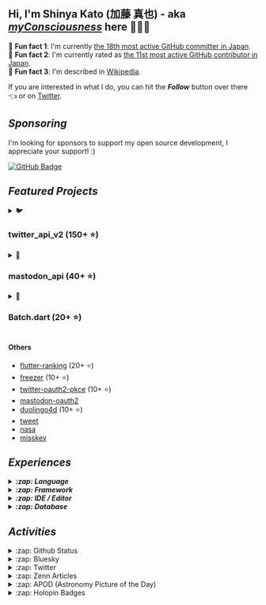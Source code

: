 ## Hi, I'm Shinya Kato (加藤 真也) - aka [**_myConsciousness_**](https://github.com/myConsciousness/) here 👋👨‍💻

<!-- MY-RANK-IN-GITHUB:START - Do not remove or modify this section -->

🤖 **Fun fact 1**: I'm currently [the 18th most active GitHub committer in Japan](https://commits.top/japan.html).</br>
🤖 **Fun fact 2**: I'm currently rated as [the 11st most active GitHub contributor in Japan](https://commits.top/japan_public.html).</br>
🤖 **Fun fact 3**: I'm described in [Wikipedia](https://ja.wikipedia.org/wiki/加藤真也_(プログラマ)).

<!-- MY-RANK-IN-GITHUB:END -->

If you are interested in what I do, you can hit the **_Follow_** button over there 👈 or on [Twitter](https://twitter.com/realshinyakato).

## **_Sponsoring_**

I'm looking for sponsors to support my open source development, I appreciate your support! :)

[![GitHub Badge](https://img.shields.io/badge/Github%20Sponsor-orange?style=for-the-badge&logo=github&logoColor=white)](https://github.com/sponsors/myConsciousness)

## **_Featured Projects_**

<details>
  <summary>🐦 <b><h3>twitter_api_v2 (150+ ⭐)</h3></b></summary>
  <div>
    <p align="center">
      <a href="https://github.com/twitter-dart/twitter-api-v2">
        <img alt="twitter_api_v2" width="500px" src="https://user-images.githubusercontent.com/13072231/199728866-202b9742-d58e-4667-b046-e8096efd2339.png">
      </a>
    </p>
  </div>

  <h4><b>Highlights</b> ✨</h4>

✅ The **wrapper library** for **[Twitter API v2.0](https://developer.twitter.com/en/docs/twitter-api)**. </br>
✅ **Easily integrates** with the **Dart** & **Flutter** apps. </br>
✅ Provides response objects with a **guaranteed safe types.** </br>
✅ Supports **[all endpoints](https://developer.twitter.com/en/docs/api-reference-index)**. </br>
✅ Support **all request parameters and response fields**.</br>
✅ Supports **high-performance streaming** endpoints. </br>
✅ Supports **[expansions](https://developer.twitter.com/en/docs/twitter-api/expansions)** and **[fields](https://developer.twitter.com/en/docs/twitter-api/fields)** features. </br>
✅ **Well documented** and **well tested**.</br>
✅ Supports the powerful **automatic retry**.</br>
✅ Supports for **large media uploads** (image, gif, video).</br>
✅ Supports **safe and powerful paging** feature.

- [Repository](https://github.com/twitter-dart/twitter-api-v2)
- [Pub.dev](https://pub.dev/packages/twitter_api_v2)

</details>

<details>
  <summary>🦣 <b><h3>mastodon_api (40+ ⭐)</h3></b></summary>
  <div>
    <p align="center">
      <a href="https://github.com/mastodon-dart/mastodon-api">
        <img alt="twitter_api_v2" width="500px" src="https://user-images.githubusercontent.com/13072231/202892481-5b9c8a39-ef55-4dca-a912-e298beb635ca.png">
      </a>
    </p>
  </div>

  <h4><b>Highlights</b> ✨</h4>

✅ The **wrapper library** for **[Mastodon API](https://docs.joinmastodon.org/client/intro/)**. </br>
✅ **Easily integrates** with the **Dart** & **Flutter** apps. </br>
✅ Provides response objects with a **guaranteed safe types.** </br>
✅ **Well documented** and **well tested**.</br>
✅ Supports **v1 and v2 endpoints**.</br>
✅ Supports the powerful **automatic retry**.</br>

- [Repository](https://github.com/mastodon-dart/mastodon-api)
- [Pub.dev](https://pub.dev/packages/mastodon_api)

</details>

<details>
  <summary>🚀 <b><h3>Batch.dart (20+ ⭐)</h3></b></summary>
  <div>
    <p align="center">
      <a href="https://github.com/batch-dart/batch.dart">
        <img alt="batch" width="300px" src="https://user-images.githubusercontent.com/13072231/157616062-6208b014-e104-49f4-8227-b491b7ef6d42.png">
      </a>
    </p>
  </div>

  <h4><b>Highlights</b> ✨</h4>

✅ **Job Scheduling Framework** running on **Dart VM**. </br>
✅ **Easily schedules** with a combination of **Job**, **Step**, and **Task**. </br>
✅ Supports **job scheduling in [Cron](https://en.wikipedia.org/wiki/Cron)** format. </br>
✅ Supports **convenient logging functions** as a standard. </br>
✅ Supports the **parallel processing**. </br>
✅ Supports **conditional branching** of schedules. </br>
✅ Supports the **customizable retry feature**.

- [Repository](https://github.com/batch-dart/batch.dart)
- [Pub.dev](https://pub.dev/packages/batch)

</details>

#### Others

- [flutter-ranking](https://github.com/myConsciousness/flutter-ranking) (20+ ⭐)
- [freezer](https://github.com/myConsciousness/freezer) (10+ ⭐)
- [twitter-oauth2-pkce](https://github.com/twitter-dart/twitter-oauth2-pkce) (10+ ⭐)
- [mastodon-oauth2](https://github.com/mastodon-dart/mastodon-oauth2)
- [duolingo4d](https://github.com/duolingo-dart/duolingo4d) (10+ ⭐)
- [tweet](https://github.com/dart-actions/tweet)
- [nasa](https://github.com/myConsciousness/nasa-api)
- [misskey](https://github.com/misskey-dart/misskey)

## **_Experiences_**

<details>
  <summary><b><em>:zap: Language</em></b></summary>

![C](https://img.shields.io/badge/c-%2300599C.svg?style=for-the-badge&logo=c&logoColor=white)
![C++](https://img.shields.io/badge/c++-%2300599C.svg?style=for-the-badge&logo=c%2B%2B&logoColor=white)
![Go](https://img.shields.io/badge/go-%2300ADD8.svg?style=for-the-badge&logo=go&logoColor=white)
![Java](https://img.shields.io/badge/java-%23ED8B00.svg?style=for-the-badge&logo=java&logoColor=white)
![Kotlin](https://img.shields.io/badge/kotlin-%230095D5.svg?style=for-the-badge&logo=kotlin&logoColor=white)
![Python](https://img.shields.io/badge/python-3670A0?style=for-the-badge&logo=python&logoColor=ffdd54)
![Dart](https://img.shields.io/badge/dart-%230175C2.svg?style=for-the-badge&logo=dart&logoColor=white)
![Apache Groovy](https://img.shields.io/badge/Apache%20Groovy-4298B8.svg?style=for-the-badge&logo=Apache+Groovy&logoColor=white)
![HTML5](https://img.shields.io/badge/html5-%23E34F26.svg?style=for-the-badge&logo=html5&logoColor=white)
![CSS3](https://img.shields.io/badge/css3-%231572B6.svg?style=for-the-badge&logo=css3&logoColor=white)
![JavaScript](https://img.shields.io/badge/javascript-%23323330.svg?style=for-the-badge&logo=javascript&logoColor=%23F7DF1E)
![TypeScript](https://img.shields.io/badge/typescript-%23007ACC.svg?style=for-the-badge&logo=typescript&logoColor=white)
![Markdown](https://img.shields.io/badge/markdown-%23000000.svg?style=for-the-badge&logo=markdown&logoColor=white)

</details>

<details>
  <summary><b><em>:zap: Framework</em></b></summary>

![Flutter](https://img.shields.io/badge/Flutter-%2302569B.svg?style=for-the-badge&logo=Flutter&logoColor=white)
![React Native](https://img.shields.io/badge/react_native-%2320232a.svg?style=for-the-badge&logo=react&logoColor=%2361DAFB)
![Spring](https://img.shields.io/badge/spring-%236DB33F.svg?style=for-the-badge&logo=spring&logoColor=white)
![Thymeleaf](https://img.shields.io/badge/Thymeleaf-%23005C0F.svg?style=for-the-badge&logo=Thymeleaf&logoColor=white)
![.Net](https://img.shields.io/badge/.NET-5C2D91?style=for-the-badge&logo=.net&logoColor=white)
![Bootstrap](https://img.shields.io/badge/bootstrap-%23563D7C.svg?style=for-the-badge&logo=bootstrap&logoColor=white)
![SASS](https://img.shields.io/badge/SASS-hotpink.svg?style=for-the-badge&logo=SASS&logoColor=white)
![jQuery](https://img.shields.io/badge/jquery-%230769AD.svg?style=for-the-badge&logo=jquery&logoColor=white)
![JWT](https://img.shields.io/badge/JWT-black?style=for-the-badge&logo=JSON%20web%20tokens)
![Chart.js](https://img.shields.io/badge/chart.js-F5788D.svg?style=for-the-badge&logo=chart.js&logoColor=white)

</details>

<details>
  <summary><b><em>:zap: IDE / Editor</em></b></summary>

![Visual Studio Code](https://img.shields.io/badge/Visual%20Studio%20Code-0078d7.svg?style=for-the-badge&logo=visual-studio-code&logoColor=white)
![Android Studio](https://img.shields.io/badge/Android%20Studio-3DDC84.svg?style=for-the-badge&logo=android-studio&logoColor=white)
![IntelliJ IDEA](https://img.shields.io/badge/IntelliJIDEA-000000.svg?style=for-the-badge&logo=intellij-idea&logoColor=white)
![Eclipse](https://img.shields.io/badge/Eclipse-FE7A16.svg?style=for-the-badge&logo=Eclipse&logoColor=white)
![Visual Studio](https://img.shields.io/badge/Visual%20Studio-5C2D91.svg?style=for-the-badge&logo=visual-studio&logoColor=white)
![Atom](https://img.shields.io/badge/Atom-%2366595C.svg?style=for-the-badge&logo=atom&logoColor=white)

</details>

<details>
  <summary><b><em>:zap: Database</em></b></summary>

![Oracle](https://img.shields.io/badge/Oracle-F80000?style=for-the-badge&logo=oracle&logoColor=white)
![MySQL](https://img.shields.io/badge/mysql-%2300f.svg?style=for-the-badge&logo=mysql&logoColor=white)
![MongoDB](https://img.shields.io/badge/MongoDB-%234ea94b.svg?style=for-the-badge&logo=mongodb&logoColor=white)
![SQLite](https://img.shields.io/badge/sqlite-%2307405e.svg?style=for-the-badge&logo=sqlite&logoColor=white)

</details>

## **_Activities_**

<details>
  <summary>:zap: Github Status</summary>

[![trophy](https://github-profile-trophy.vercel.app/?username=myConsciousness&theme=gruvbox&include_all_commits=true&count_private=true)](https://github-profile-trophy.vercel.app/?username=myConsciousness&margin-w=15&include_all_commits=true&count_private=true)

<p>
  <img height="180em" src="https://github-readme-streak-stats.herokuapp.com/?user=myConsciousness&layout=compact&theme=gruvbox" alt="myConsciousness" />
</p>

<div>
  <img height="180em" src="https://github-readme-stats.vercel.app/api?username=myConsciousness&count_private=true&theme=gruvbox&show_icons=true&include_all_commits=true&count_private=true"/>
  <img height="180em" src="https://github-readme-stats.vercel.app/api/top-langs/?username=myConsciousness&layout=compact&langs_count=7&theme=gruvbox"/>
</details>

<details>
  <summary>:zap: Bluesky</summary>

---

This content is fetched by [bluesky](https://github.com/myConsciousness/atproto.dart/tree/main/packages/bluesky).

<!-- MY-BSKY_TIMELINE:START - Do not remove or modify this section -->
---

> Shinya Kato 🫡 @shinyakato.dev 2023-03-19T01:43:12.019Z
>
> いよいよFlutter for Webを使う時が来たか…

---

> Shinya Kato 🫡 @shinyakato.dev 2023-03-19T01:08:56.298Z
>
> 意地でも英語を使いたくない執念を感じる

---

> Shinya Kato 🫡 @shinyakato.dev 2023-03-19T01:08:19.117Z
>
> 中国人開発者のリポジトリが結構おもしろいの多いんだけど、ほとんどのドキュメントが中国語オンリーなのが残念

---

> Shinya Kato 🫡 @shinyakato.dev 2023-03-19T01:01:48.185Z
>
> 給料なんかいらねーよみたいな富豪しか応募できないのか

---

> Shinya Kato 🫡 @shinyakato.dev 2023-03-19T01:01:02.706Z
>
> Bluesky は一応開発者募集してるけど給料でるのか

---
<!-- MY-BSKY_TIMELINE:END -->

</details>

<details>
  <summary>:zap: Twitter</summary>

---

This content is fetched by [twitter_api_v2](https://github.com/twitter-dart/twitter-api-v2).

  <!-- MY-TWEETS:START - Do not remove or modify this section -->
---

> ![bsky.app/profile/shinyakato.dev's avatar](https://pbs.twimg.com/profile_images/1610281170511724544/i1ghNtS3_normal.jpg)
[bsky.app/profile/shinyakato.dev](https://twitter.com/realshinyakato) [@realshinyakato](https://twitter.com/realshinyakato) [2023-03-14T05:56:19.000Z](https://twitter.com/realshinyakato/status/1635520213054787585)
>
> 誰でもできる、Blueskyでカスタムドメインを簡単に設定する方法｜加藤 真也 https://t.co/dXdqH3cUjw [#zenn](https://twitter.com/hashtag/zenn?src=hashtag_click) [#Bluesky](https://twitter.com/hashtag/Bluesky?src=hashtag_click)
>
> [Reply](https://twitter.com/intent/tweet?in_reply_to=1635520213054787585)&emsp;[Retweet](https://twitter.com/intent/retweet?tweet_id=1635520213054787585)&emsp;[Like](https://twitter.com/intent/favorite?tweet_id=1635520213054787585)

---

> ![bsky.app/profile/shinyakato.dev's avatar](https://pbs.twimg.com/profile_images/1610281170511724544/i1ghNtS3_normal.jpg)
[bsky.app/profile/shinyakato.dev](https://twitter.com/realshinyakato) [@realshinyakato](https://twitter.com/realshinyakato) [2023-03-10T23:14:33.000Z](https://twitter.com/realshinyakato/status/1634331941192495104)
>
> RT [@arcalinea:](https://twitter.com/arcalinea:) Time for a tweet thread on the blog post I published yesterday. 🧵
> 
> Our main work at [@bluesky](https://twitter.com/bluesky) so far has been on the [@at_prot…](https://twitter.com/at_prot…)
>
> [Reply](https://twitter.com/intent/tweet?in_reply_to=1634331941192495104)&emsp;[Retweet](https://twitter.com/intent/retweet?tweet_id=1634331941192495104)&emsp;[Like](https://twitter.com/intent/favorite?tweet_id=1634331941192495104)

---

> ![bsky.app/profile/shinyakato.dev's avatar](https://pbs.twimg.com/profile_images/1610281170511724544/i1ghNtS3_normal.jpg)
[bsky.app/profile/shinyakato.dev](https://twitter.com/realshinyakato) [@realshinyakato](https://twitter.com/realshinyakato) [2023-03-10T23:14:29.000Z](https://twitter.com/realshinyakato/status/1634331923207319553)
>
> RT [@arcalinea:](https://twitter.com/arcalinea:) Here are the protocol features we're excited to finish: 
> 
> - Domain names as usernames &amp; account portability
> - Algorithmic ch…
>
> [Reply](https://twitter.com/intent/tweet?in_reply_to=1634331923207319553)&emsp;[Retweet](https://twitter.com/intent/retweet?tweet_id=1634331923207319553)&emsp;[Like](https://twitter.com/intent/favorite?tweet_id=1634331923207319553)

---

> ![bsky.app/profile/shinyakato.dev's avatar](https://pbs.twimg.com/profile_images/1610281170511724544/i1ghNtS3_normal.jpg)
[bsky.app/profile/shinyakato.dev](https://twitter.com/realshinyakato) [@realshinyakato](https://twitter.com/realshinyakato) [2023-03-10T23:14:26.000Z](https://twitter.com/realshinyakato/status/1634331911446487040)
>
> RT [@arcalinea:](https://twitter.com/arcalinea:) Our end goals are to support choice for users, freedom for developers, and control for creators. 
> 
> We're designing for a com…
>
> [Reply](https://twitter.com/intent/tweet?in_reply_to=1634331911446487040)&emsp;[Retweet](https://twitter.com/intent/retweet?tweet_id=1634331911446487040)&emsp;[Like](https://twitter.com/intent/favorite?tweet_id=1634331911446487040)

---

> ![bsky.app/profile/shinyakato.dev's avatar](https://pbs.twimg.com/profile_images/1610281170511724544/i1ghNtS3_normal.jpg)
[bsky.app/profile/shinyakato.dev](https://twitter.com/realshinyakato) [@realshinyakato](https://twitter.com/realshinyakato) [2023-03-10T23:14:21.000Z](https://twitter.com/realshinyakato/status/1634331890990862336)
>
> RT [@arcalinea:](https://twitter.com/arcalinea:) Domain names as handles! Why are we excited about this feature in the [@at_protocol?](https://twitter.com/at_protocol?) It's a way to achieve decentralized veri…
>
> [Reply](https://twitter.com/intent/tweet?in_reply_to=1634331890990862336)&emsp;[Retweet](https://twitter.com/intent/retweet?tweet_id=1634331890990862336)&emsp;[Like](https://twitter.com/intent/favorite?tweet_id=1634331890990862336)

---
<!-- MY-TWEETS:END -->
</details>

<details>
  <summary>:zap: Zenn Articles</summary>

<!-- MY-ZENN-ARTICLES:START - Do not remove or modify this section -->
- 💙 [誰でもできる、Blueskyでカスタムドメインを簡単に設定する方法](https://zenn.dev/kato_shinya/articles/lets-set-custom-domain-in-bluesky) (2023-03-14)
- 💙 [分散型SNSの大本命「Bluesky」をさっそく試してみた](https://zenn.dev/kato_shinya/articles/lets-try-bluesky-social) (2023-03-07)
- 📙 [【Dart/Flutter】httpパッケージを使ってMultipart形式のリクエストを送る](https://zenn.dev/kato_shinya/articles/how-to-send-multipart-request-with-dart) (2023-02-28)
- 🤔 [公開した自作OSSを有名にしたいすべてのOSS開発者が実践すべきこと](https://zenn.dev/kato_shinya/articles/why-your-packages-are-not-popular) (2022-11-13)
- 🎥 [【Dart/Flutter】twitter_api_v2でメディアファイルを簡単にアップロードする方法](https://zenn.dev/kato_shinya/articles/how-to-upload-media-with-twitter-api-v2) (2022-10-31)
<!-- MY-ZENN-ARTICLES:END -->
</details>

<details>
  <summary>:zap: APOD (Astronomy Picture of the Day)</summary>

---

This content is fetched by [nasa](https://github.com/myConsciousness/nasa-api).

  <!-- APOD:START - Do not remove or modify this section -->
---

> To see the feathered serpent descend the Mayan pyramid requires exquisite timing.  You must visit El Castillo -- in Mexico's Yucatán Peninsula -- near an equinox.  Then, during the late afternoon if the sky is clear, the pyramid's own shadows create triangles that merge into the famous illusion of a slithering viper.  Also known as the Temple of Kukulkan, the impressive step-pyramid stands 30 meters tall and 55 meters wide at the base.  Built up as a series of square terraces by the pre-Columbian civilization between the 9th and 12th century, the structure can be used as a calendar and is noted for astronomical alignments. The featured composite image was captured in 2019 with Jupiter and Saturn straddling the diagonal central band of our Milky Way galaxy. Tomorrow marks another equinox -- not only at Temple of Kukulcán, but all over planet Earth.
> ![APOD](https://apod.nasa.gov/apod/image/2303/MayanMilkyWay_Fernandez_1080.jpg)
> &copy; Robert Fedez

---
<!-- APOD:END -->
</details>

<details>
  <summary>:zap: Holopin Badges</summary>

  [![An image of @myconsciousness's Holopin badges, which is a link to view their full Holopin profile](https://holopin.me/myconsciousness)](https://holopin.io/@myconsciousness)
</details>
